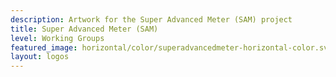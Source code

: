 ```yaml
---
description: Artwork for the Super Advanced Meter (SAM) project
title: Super Advanced Meter (SAM)
level: Working Groups
featured_image: horizontal/color/superadvancedmeter-horizontal-color.svg 
layout: logos
---
```

